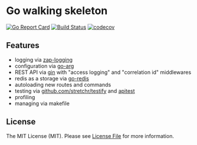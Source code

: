 # Go walking skeleton
[![Go Report Card](https://goreportcard.com/badge/github.com/aurelius15/go-skeleton?style=flat-square)](https://goreportcard.com/report/github.com/aurelius15/go-skeleton)
[![Build Status](https://app.travis-ci.com/aurelius15/go-skeleton.svg?token=JGY9GZm9cXWUmfpm1c5C&branch=master)](https://app.travis-ci.com/aurelius15/go-skeleton)
[![codecov](https://codecov.io/gh/aurelius15/go-skeleton/branch/master/graph/badge.svg?token=M708NM3HOP)](https://codecov.io/gh/aurelius15/go-skeleton)

## Features
- logging via [zap-logging](go.uber.org/zap)
- configuration via [go-arg](github.com/alexflint/go-arg)
- REST API via [gin](github.com/gin-gonic/gin) with "access logging" and "correlation id" middlewares
- redis as a storage via [go-redis](github.com/go-redis/redis/v8)
- autoloading new routes and commands
- testing via [github.com/stretchr/testify](testify) and [apitest](github.com/steinfletcher/apitest) 
- profiling
- managing via makefile

## License

The MIT License (MIT). Please see [License File](LICENSE.md) for more information.